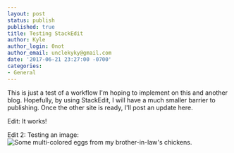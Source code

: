 ```yaml
---
layout: post
status: publish
published: true
title: Testing StackEdit
author: Kyle
author_login: 0not
author_email: unclekyky@gmail.com
date: '2017-06-21 23:27:00 -0700'
categories:
- General
---
```

This is just a test of a workflow I'm hoping to implement on this and another blog. Hopefully, by using StackEdit, I will have a much smaller barrier to publishing. Once the other site is ready, I'll post an update here.

Edit: It works!

Edit 2: Testing an image: 
![Some multi-colored eggs from my brother-in-law's chickens.](https://lh3.googleusercontent.com/kVQQ4OcUEG0un22opMvIQnXkTHyrQ31vl1aF-llP2jRj6IX8SMpN6amLQvsD2eVGzx2CFIWRJm2h "Multi-colored eggs")
